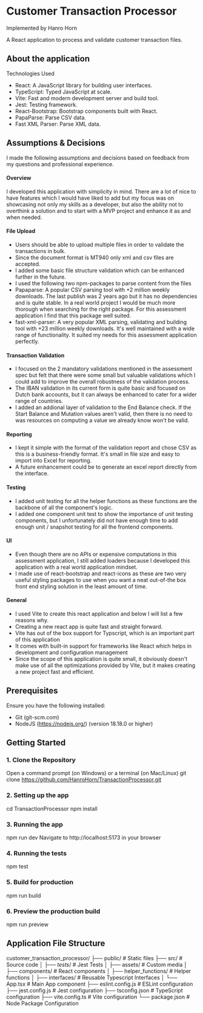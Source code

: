 # Customer Transaction Processor

Implemented by Hanro Horn

A React application to process and validate customer transaction files.

## About the application

Technologies Used
- React: A JavaScript library for building user interfaces.
- TypeScript: Typed JavaScript at scale.
- Vite: Fast and modern development server and build tool.
- Jest: Testing framework.
- React-Bootstrap: Bootstrap components built with React.
- PapaParse: Parse CSV data.
- Fast XML Parser: Parse XML data.

## Assumptions & Decisions

I made the following assumptions and decisions based on feedback from my questions and professional experience.

#### Overview
I developed this application with simplicity in mind. There are a lot of nice to have features which I would have liked to add but my focus was on showcasing not only my skills as a developer, but also the ability not to overthink a solution and to start with a MVP project and enhance it as and when needed.

#### File Upload
- Users should be able to upload multiple files in order to validate the transactions in bulk.
- Since the document format is MT940 only xml and csv files are accepted.
- I added some basic file structure validation which can be enhanced further in the future.
- I used the following two npm-packages to parse content from the files
- Papaparse: A popular CSV parsing tool with +2 million weekly downloads. The last publish was 2 years ago but it has no dependencies and is quite stable. In a real world project I would be much more thorough when searching for the right package. For this assessment application I find that this package well suited.
- fast-xml-parser: A very popular XML parsing, validating and building tool with +23 million weekly downloads. It's well maintained with a wide range of functionality. It suited my needs for this assessment application perfectly. 

#### Transaction Validation
- I focused on the 2 mandatory validations mentioned in the assessment spec but felt that there were some small but valuable validations which I could add to improve the overall robustness of the validation process.
- The IBAN validation in its current form is quite basic and focused on Dutch bank accounts, but it can always be enhanced to cater for a wider range of countries.
- I added an addional layer of validation to the End Balance check. If the Start Balance and Mutation values aren't valid, then there is no need to was resources on computing a value we already know won't be valid.

#### Reporting
- I kept it simple with the format of the validation report and chose CSV as this is a business-friendly format. It's small in file size and easy to import into Excel for reporting.
- A future enhancement could be to generate an excel report directly from the interface.

#### Testing
- I added unit testing for all the helper functions as these functions are the backbone of all the component's logic.
- I added one component unit test to show the importance of unit testing components, but I unfortunately did not have enough time to add enough unit / snapshot testing for all the frontend components.

#### UI
- Even though there are no APIs or expensive computations in this assessment application, I still added loaders because I developed this application with a real world application mindset.
- I made use of react-bootstrap and react-icons as these are two very useful styling packages to use when you want a neat out-of-the box front end styling solution in the least amount of time. 

#### General
- I used Vite to create this react application and below I will list a few reasons why.
- Creating a new react app is quite fast and straight forward.
- Vite has out of the box support for Typscript, which is an important part of this application
- It comes with built-in support for frameworks like React which helps in development and configuration management
- Since the scope of this application is quite small, it obviously doesn't make use of all the optimizations provided by Vite, but it makes creating a new project fast and efficient. 

## Prerequisites

Ensure you have the following installed:
- Git (git-scm.com)
- NodeJS (https://nodejs.org/) (version 18.18.0 or higher)

## Getting Started

### 1. Clone the Repository

Open a command prompt (on Windows) or a terminal (on Mac/Linux)
git clone https://github.com/HanroHorn/TransactionProcessor.git

### 2. Setting up the app
cd TransactionProcessor
npm install

### 3. Running the app
npm run dev
Navigate to http://localhost:5173 in your browser

### 4. Running the tests
npm test

### 5. Build for production
npm run build

### 6. Preview the production build
npm run preview

## Application File Structure
customer_transaction_processor/
├── public/               # Static files
├── src/                  # Source code
│   ├── _tests_/          # Jest Tests
│   ├── assets/           # Custom media
│   ├── components/       # React components
│   ├── helper_functions/ # Helper functions
│   ├── interfaces/       # Reusable Typescript Interfaces
│   └── App.tsx           # Main App component
├── eslint.config.js      # ESLint configuration
├── jest.config.js        # Jest configuration
├── tsconfig.json         # TypeScript configuration
├── vite.config.ts        # Vite configuration
└── package.json          # Node Package Configuration
